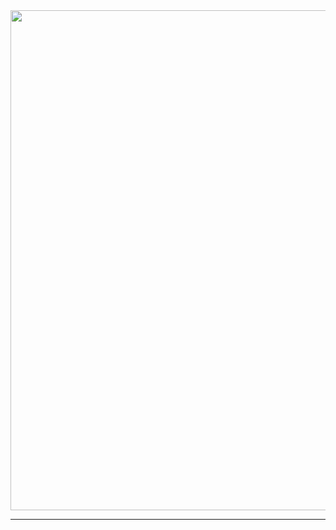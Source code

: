 <div id="header" align="center">
  <img src="https://drive.google.com/uc?id=1hRSnfqbzKX2kneOxO00L609oABGPtIhc" width="800"/>
</div>

---
